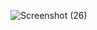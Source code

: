 ![Screenshot (26)](https://github.com/user-attachments/assets/fa364870-03b1-4642-99e7-b36813977227)
